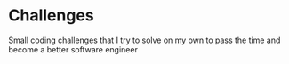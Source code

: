 # Challenges
Small coding challenges that I try to solve on my own to pass the time and become a better software engineer
